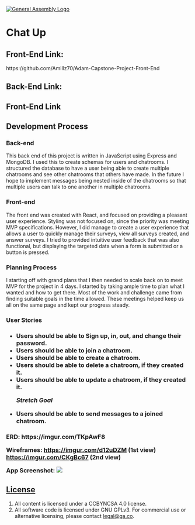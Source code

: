 [![General Assembly Logo](https://camo.githubusercontent.com/1a91b05b8f4d44b5bbfb83abac2b0996d8e26c92/687474703a2f2f692e696d6775722e636f6d2f6b6538555354712e706e67)](https://generalassemb.ly/education/web-development-immersive)

<h1>Chat Up</h1>

<h2>Front-End Link:</h2>
https://github.com/Amillz70/Adam-Capstone-Project-Front-End

<h2>Back-End Link:</h2>

<h2>Front-End Link</h2>

<h2>Development Process</h2>

<h3>Back-end</h3>
<p>This back end of this project is written in JavaScript using Express and MongoDB. I used this to create schemas for users and chatrooms. I structured the database to have a user being able to create multiple chatrooms and see other chatrooms that others have made. In the future I hope to implement messages being nested inside of the chatrooms so that multiple users can talk to one another in multiple chatrooms.</p>

<h3>Front-end</h3>
<p>The front end was created with React, and focused on providing a pleasant user experience. Styling was not  focused on, since the priority was meeting MVP specifications. However, I did manage to create a user experience that allows a user to quickly manage their surveys, view all surveys created, and answer surveys. I tried to provided intuitive user feedback that was also functional, but displaying the targeted data when a form is submitted or a button is pressed.</p>

<h3>Planning Process</h3>
<p>I starting off with grand plans that I then needed to scale back on to meet MVP for the project in 4 days. I started by taking ample time to plan what I wanted and how to get there. Most of the work and challenge came from finding suitable goals in the time allowed. These meetings helped keep us all on the same page and kept our progress steady.</p>

<h3>User Stories<h3>

<ul>
<li>Users should be able to Sign up, in, out, and change their password.</li>
<li>Users should be able to join a chatroom.</li>
<li>Users should be able to create a chatroom.</li>
<li>Users should be able to delete a chatroom, if they created it.</li>
<li>Users should be able to update a chatroom, if they created it.</li>

*Stretch Goal*
<li>Users should be able to send messages to a joined chatroom.</li>
</ul>


<h3>
ERD:
https://imgur.com/TKpAwF8

Wireframes:
https://imgur.com/d12uDZM (1st view)
https://imgur.com/CKgBc67 (2nd view)

App Screenshot:
<img src="../public/Chat-up-screeshot.png">
</h3>

## [License](LICENSE)

1.  All content is licensed under a CC­BY­NC­SA 4.0 license.
1.  All software code is licensed under GNU GPLv3. For commercial use or
    alternative licensing, please contact legal@ga.co.
